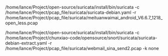 /home/lance/Project/open-source/suricata/install/bin/suricata -c /home/lance/Project/pcap_file/suricata/suricata-debian.yaml -r /home/lance/Project/pcap_file/suricata/meituanwaimai_android_V6.6.7_1218_open_less.pcap

/home/lance/Project/open-source/suricata/install/bin/suricata -c /home/lance/Project/chunxiao-code/opensource/snort/suricata/suricata-debian-extract.yaml -r /home/lance/Project/pcap_file/suricata/webmail_sina_send2.pcap -k none
